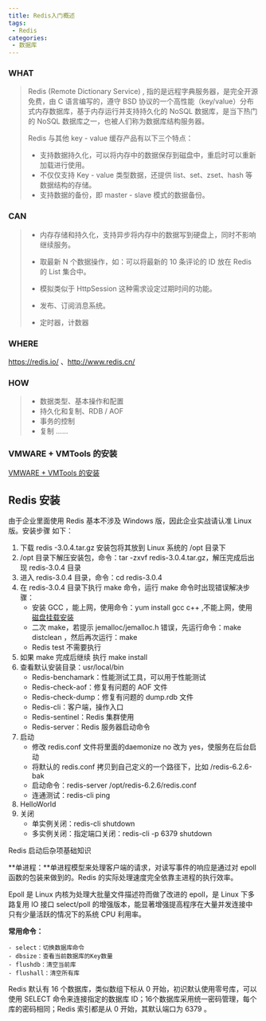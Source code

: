 ```yaml
---
title: Redis入门概述
tags:
 - Redis
categories:
 - 数据库
---
```



###  WHAT

> Redis (Remote Dictionary Service) , 指的是远程字典服务器，是完全开源免费，由 C 语言编写的，遵守 BSD 协议的一个高性能（key/value）分布式内存数据库，基于内存运行并支持持久化的 NoSQL 数据库，是当下热门的 NoSQL 数据库之一，也被人们称为数据库结构服务器。
>
> Redis 与其他 key - value 缓存产品有以下三个特点：
>
> - 支持数据持久化，可以将内存中的数据保存到磁盘中，重启时可以重新加载进行使用。
> - 不仅仅支持 Key - value 类型数据，还提供 list、set、zset、hash 等数据结构的存储。
> - 支持数据的备份，即 master - slave 模式的数据备份。



###  CAN

>- 内存存储和持久化，支持异步将内存中的数据写到硬盘上，同时不影响继续服务。
>
>- 取最新 N 个数据操作，如：可以将最新的 10 条评论的 ID 放在 Redis 的 List 集合中。
>- 模拟类似于 HttpSession 这种需求设定过期时间的功能。
>- 发布、订阅消息系统。
>- 定时器，计数器



###  WHERE

https://redis.io/ 、http://www.redis.cn/

###  HOW

> - 数据类型、基本操作和配置
> - 持久化和复制、RDB / AOF
> - 事务的控制
> - 复制 ......



### VMWARE + VMTools 的安装

[VMWARE + VMTools 的安装]()



## Redis 安装

由于企业里面使用 Redis 基本不涉及 Windows 版，因此企业实战请认准 Linux 版。安装步骤 如下：

1. 下载 redis -3.0.4.tar.gz 安装包将其放到 Linux 系统的 /opt 目录下
2. /opt 目录下解压安装包，命令：tar -zxvf redis-3.0.4.tar.gz，解压完成后出现 redis-3.0.4 目录
3. 进入 redis-3.0.4 目录，命令：cd redis-3.0.4
4. 在 redis-3.0.4 目录下执行 make 命令，运行 make 命令时出现错误解决步骤：
   - 安装 GCC ，能上网，使用命令：yum install gcc c++ ,不能上网，使用 [磁盘挂载安装]()
   - 二次 make，若提示 jemalloc/jemalloc.h 错误，先运行命令：make distclean ，然后再次运行：make
   - Redis test 不需要执行
5. 如果 make 完成后继续 执行 make install
6. 查看默认安装目录：usr/local/bin
   - Redis-benchamark：性能测试工具，可以用于性能测试
   - Redis-check-aof：修复有问题的 AOF 文件
   - Redis-check-dump：修复有问题的 dump.rdb 文件
   - Redis-cli：客户端，操作入口
   - Redis-sentinel：Redis 集群使用
   - Redis-server：Redis 服务器启动命令
7. 启动
   - 修改 redis.conf 文件将里面的daemonize no 改为 yes，使服务在后台启动
   - 将默认的 redis.conf 拷贝到自己定义的一个路径下，比如 /redis-6.2.6-bak
   - 启动命令：redis-server /opt/redis-6.2.6/redis.conf
   - 连通测试：redis-cli ping
8. HelloWorld
9. 关闭
   - 单实例关闭：redis-cli shutdown
   - 多实例关闭：指定端口关闭：redis-cli -p 6379 shutdown



Redis 启动后杂项基础知识

**单进程：**单进程模型来处理客户端的请求，对读写事件的响应是通过对 epoll 函数的包装来做到的。Redis 的实际处理速度完全依靠主进程的执行效率。

Epoll 是 Linux 内核为处理大批量文件描述符而做了改进的 epoll，是 Linux 下多路复用 IO 接口 select/poll 的增强版本，能显著增强提高程序在大量并发连接中只有少量活跃的情况下的系统 CPU 利用率。

**常用命令：**

```shell
- select：切换数据库命令
- dbsize：查看当前数据库的Key数量
- flushdb：清空当前库
- flushall：清空所有库
```

Redis 默认有 16 个数据库，类似数组下标从 0 开始，初识默认使用零号库，可以使用 SELECT <dbid> 命令来连接指定的数据库 ID；16个数据库采用统一密码管理，每个库的密码相同；Redis 索引都是从 0 开始，其默认端口为 6379 。





 

